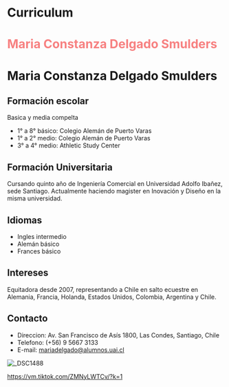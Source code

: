 # Curriculum
# <font color='#F78181'> Maria Constanza Delgado Smulders</font>
# Maria Constanza Delgado Smulders
## Formación escolar
Basica y media compelta
* 1° a 8° básico: Colegio Alemán de Puerto Varas
* 1° a 2° medio: Colegio Alemán de Puerto Varas
* 3° a 4° medio: Athletic Study Center
## Formación Universitaria
Cursando quinto año de Ingeniería Comercial en Universidad Adolfo Ibañez, sede Santiago. Actualmente haciendo magister en Inovación y Diseño en la misma universidad. 
## Idiomas
* Ingles intermedio
* Alemán básico
* Frances básico
## Intereses
Equitadora desde 2007, representando a Chile en salto ecuestre en Alemania, Francia, Holanda, Estados Unidos, Colombia, Argentina y Chile. 
## Contacto
* Direccion: Av. San Francisco de Asís 1800, Las Condes, Santiago, Chile
* Telefono: (+56) 9 5667 3133
* E-mail: mariadelgado@alumnos.uai.cl 



![_DSC1488](https://user-images.githubusercontent.com/108349882/177471513-629c62c7-bab0-48f6-8abe-1349fdf07b9e.jpg)



https://vm.tiktok.com/ZMNyLWTCv/?k=1

